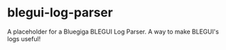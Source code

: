# blegui-log-parser
A placeholder for a Bluegiga BLEGUI Log Parser. A way to make BLEGUI's logs useful!
